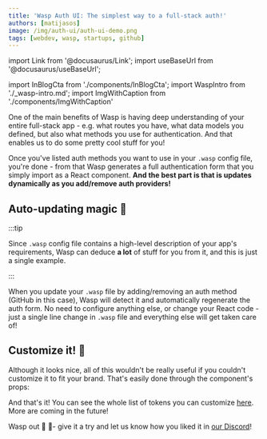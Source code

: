 ```yaml
---
title: 'Wasp Auth UI: The simplest way to a full-stack auth!'
authors: [matijasos]
image: /img/auth-ui/auth-ui-demo.png
tags: [webdev, wasp, startups, github]
---
```


import Link from '@docusaurus/Link';
import useBaseUrl from '@docusaurus/useBaseUrl';

import InBlogCta from './components/InBlogCta';
import WaspIntro from './_wasp-intro.md';
import ImgWithCaption from './components/ImgWithCaption'


One of the main benefits of Wasp is having deep understanding of your entire full-stack app - e.g. what routes you have, what data models you defined, but also what methods you use for authentication. And that enables us to do some pretty cool stuff for you!

<ImgWithCaption
    caption="Customize auth forms to fit your brand!"
    alt="Auth UI Demo"
    source="img/auth-ui/auth-ui-demo.png"
/>

Once you've listed auth methods you want to use in your `.wasp` config file, you're done - from that Wasp generates a full authentication form that you simply import as a React component. **And the best part is that is updates dynamically as you add/remove auth providers!**

<!--truncate-->

## Auto-updating magic 🔮

<ImgWithCaption
    caption="Add GitHub as another auth provider -> the form updates automatically!"
    alt="Auth UI Demo gif"
    source="img/auth-ui/auth-demo-compiler.gif"
/>

:::tip

Since `.wasp` config file contains a high-level description of your app's requirements, Wasp can deduce **a lot** of stuff for you from it, and this is just a single example.

:::

When you update your `.wasp` file by adding/removing an auth method (GitHub in this case), Wasp will detect it and automatically regenerate the auth form. No need to configure anything else, or change your React code - just a single line change in `.wasp` file and everything else will get taken care of!

<ImgWithCaption
    caption="When you realize Wasp is a compiler and actually understands your app 🤯"
    alt="Mind exploding"
    source="img/auth-ui/mind-explosion.gif"
/>


## Customize it! 🎨

Although it looks nice, all of this wouldn't be really useful if you couldn't customize it to fit your brand. That's easily done through the component's props:

<ImgWithCaption
    caption="Easily customize your auth form through props!"
    alt="Customizing auth form through props"
    source="img/auth-ui/auth-customize-code.png"
/>

And that's it! You can see the whole list of tokens you can customize [here](https://github.com/wasp-lang/wasp/blob/main/waspc/data/Generator/templates/react-app/src/stitches.config.js). More are coming in the future!

Wasp out 🐝 🎤- give it a try and let us know how you liked it in [our Discord](https://discord.gg/rzdnErX)!
